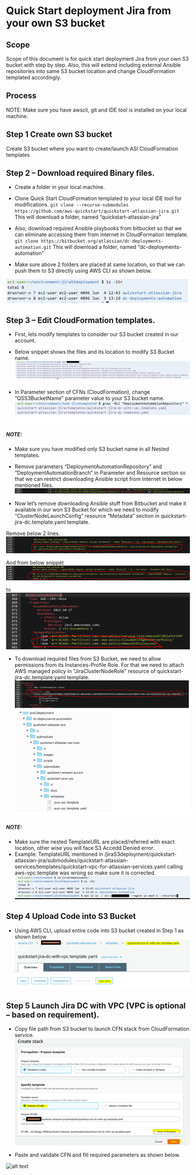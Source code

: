 # Quick Start deployment Jira from your own S3 bucket
## Scope
Scope of this document is for quick start deployment Jira from your own S3 bucket with step by step. Also, this will extend including external Ansible repositories into same S3 bucket location and change CloudFormation templated accordingly. 

## Process
NOTE: Make sure you have awscli, git and IDE tool is installed on your local machine.

## Step 1 Create own S3 bucket
Create S3 bucket where you want to create/launch ASI CloudFormation templates

## Step 2 – Download required Binary files.
* Create a folder in your local machine.
* Clone Quick Start CloudFormation templated to your local IDE tool for modifications. 
`git clone --recurse-submodules https://github.com/aws-quickstart/quickstart-atlassian-jira.git`
This will download a folder, named “quickstart-atlassian-jira”

* Also, download required Ansible playbooks from bitbucket so that we can eliminate accessing them from internet in CloudFormation template.
`git clone https://bitbucket.org/atlassian/dc-deployments-automation.git`
This will download a folder, named “dc-deployments-automation”
* Make sure above 2 folders are placed at same location, so that we can push them to S3 directly using AWS CLI as shown below.

![alt text](https://github.com/duggu-reddy/junkFiles/blob/master/file1.png)

## Step 3 – Edit CloudFormation templates. 
* First, lets modify templates to consider our S3 bucket created in our account. 
* Below snippet shows the files and its location to modify S3 Bucket name. 
![alt text](https://github.com/duggu-reddy/junkFiles/blob/master/file2.png)

* In Parameter section of CFNs (CloudFormation), change “QSS3BucketName” parameter value to your S3 bucket name.
![alt text](https://github.com/duggu-reddy/junkFiles/blob/master/file4.png)


##### NOTE: 
* Make sure you have modified only S3 bucket name in all Nested templates.
* Remove parameters “DeploymentAutomationRepository” and “DeploymentAutomationBranch” in Parameter and Resource section so that we can restrict downloading Ansible script from Internet in below mentioned files. 
![alt text](https://github.com/duggu-reddy/junkFiles/blob/master/file5.png)

* Now let’s remove downloading Ansible stuff from Bitbucket and make it available in our won S3 Bucket for which we need to modify “ClusterNodeLaunchConfig” resource “Metadata” section in quickstart-jira-dc.template.yaml template.

Remove below 2 lines. 
![alt text](https://github.com/duggu-reddy/junkFiles/blob/master/file6.png)

And from below snippet
![alt text](https://github.com/duggu-reddy/junkFiles/blob/master/file7.png)

to
![alt text](https://github.com/duggu-reddy/junkFiles/blob/master/file8.png)

* To download required files from S3 Bucket, we need to allow permissions from its Instances-Profile Role. For that we need to attach AWS managed policy in “JiraClusterNodeRole” resource of quickstart-jira-dc.template.yaml template.
![alt text](https://github.com/duggu-reddy/junkFiles/blob/master/file9.png)


##### NOTE: 
* Make sure the nested TemplateURL are placed/referred with exact location, other wise you will face S3 Accedd Denied error. 
* Example: TemplateURL mentioned in /jiraS3deployment/quickstart-atlassian-jira/submodules/quickstart-atlassian-services/templates/quickstart-vpc-for-atlassian-services.yaml calling aws-vpc.template was wrong so make sure it is corrected.
![alt text](https://github.com/duggu-reddy/junkFiles/blob/master/file10.png)


## Step 4 Upload Code into S3 Bucket
* Using AWS CLI, upload entire code into S3 bucket created in Step 1 as shown below
![alt text](https://github.com/duggu-reddy/junkFiles/blob/master/file11.png)

## Step 5 Launch Jira DC with VPC (VPC is optional – based on requirement). 
* Copy file path from S3 bucket to launch CFN stack from CloudFormation service.
![alt text](https://github.com/duggu-reddy/junkFiles/blob/master/file12.png)


* Paste and validate CFN and fill required parameters as shown below. 

![alt text](https://github.com/duggu-reddy/junkFiles/blob/master/file13.png)


